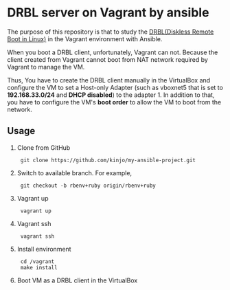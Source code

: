 DRBL server on Vagrant by ansible
====

The purpose of this repository is that to study the
[DRBL(Diskless Remote Boot in Linux)](http://drbl.org/)
in the Vagrant environment with Ansible.

When you boot a DRBL client, unfortunately, Vagrant can not.
Because the client created from Vagrant cannot boot from NAT
network required by Vagrant to manage the VM.

Thus, You have to create the DRBL client manually in the VirtualBox
and configure the VM to set a Host-only Adapter (such as vboxnet5
that is set to **192.168.33.0/24** and **DHCP disabled**) to
the adapter 1. In addition to that, you have to configure the VM's
**boot order** to allow the VM to boot from the network.

Usage
---

1. Clone from GitHub

        git clone https://github.com/kinjo/my-ansible-project.git

2. Switch to available branch. For example,

        git checkout -b rbenv+ruby origin/rbenv+ruby

3. Vagrant up

        vagrant up

4. Vagrant ssh

        vagrant ssh

5. Install environment

        cd /vagrant
        make install

6. Boot VM as a DRBL client in the VirtualBox
